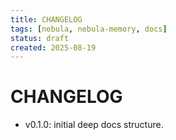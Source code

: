 ```yaml
---
title: CHANGELOG
tags: [nebula, nebula-memory, docs]
status: draft
created: 2025-08-19
---
```


# CHANGELOG

- v0.1.0: initial deep docs structure.

